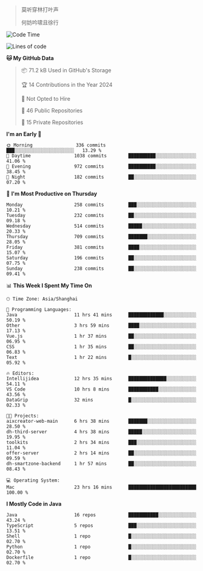 > 莫听穿林打叶声
> 
> 何妨吟啸且徐行

<!-- ![Github Stats](https://github-readme-stats.vercel.app/api?username=catch6&count_private=true&show_icons=true&theme=gruvbox) -->

<!-- ![Top Langs](https://github-readme-stats.vercel.app/api/top-langs/?username=catch6&layout=compact) -->

<!--START_SECTION:waka-->
![Code Time](http://img.shields.io/badge/Code%20Time-958%20hrs%2032%20mins-blue)

![Lines of code](https://img.shields.io/badge/From%20Hello%20World%20I%27ve%20Written-9.3%20million%20lines%20of%20code-blue)

**🐱 My GitHub Data** 

> 📦 71.2 kB Used in GitHub's Storage 
 > 
> 🏆 14 Contributions in the Year 2024
 > 
> 🚫 Not Opted to Hire
 > 
> 📜 46 Public Repositories 
 > 
> 🔑 15 Private Repositories 
 > 
**I'm an Early 🐤** 

```text
🌞 Morning                336 commits         ███░░░░░░░░░░░░░░░░░░░░░░   13.29 % 
🌆 Daytime                1038 commits        ██████████░░░░░░░░░░░░░░░   41.06 % 
🌃 Evening                972 commits         ██████████░░░░░░░░░░░░░░░   38.45 % 
🌙 Night                  182 commits         ██░░░░░░░░░░░░░░░░░░░░░░░   07.20 % 
```
📅 **I'm Most Productive on Thursday** 

```text
Monday                   258 commits         ███░░░░░░░░░░░░░░░░░░░░░░   10.21 % 
Tuesday                  232 commits         ██░░░░░░░░░░░░░░░░░░░░░░░   09.18 % 
Wednesday                514 commits         █████░░░░░░░░░░░░░░░░░░░░   20.33 % 
Thursday                 709 commits         ███████░░░░░░░░░░░░░░░░░░   28.05 % 
Friday                   381 commits         ████░░░░░░░░░░░░░░░░░░░░░   15.07 % 
Saturday                 196 commits         ██░░░░░░░░░░░░░░░░░░░░░░░   07.75 % 
Sunday                   238 commits         ██░░░░░░░░░░░░░░░░░░░░░░░   09.41 % 
```


📊 **This Week I Spent My Time On** 

```text
🕑︎ Time Zone: Asia/Shanghai

💬 Programming Languages: 
Java                     11 hrs 41 mins      █████████████░░░░░░░░░░░░   50.19 % 
Other                    3 hrs 59 mins       ████░░░░░░░░░░░░░░░░░░░░░   17.13 % 
Vue.js                   1 hr 37 mins        ██░░░░░░░░░░░░░░░░░░░░░░░   06.95 % 
CSS                      1 hr 35 mins        ██░░░░░░░░░░░░░░░░░░░░░░░   06.83 % 
Text                     1 hr 22 mins        █░░░░░░░░░░░░░░░░░░░░░░░░   05.92 % 

🔥 Editors: 
Intellijidea             12 hrs 35 mins      ██████████████░░░░░░░░░░░   54.11 % 
VS Code                  10 hrs 8 mins       ███████████░░░░░░░░░░░░░░   43.56 % 
DataGrip                 32 mins             █░░░░░░░░░░░░░░░░░░░░░░░░   02.33 % 

🐱‍💻 Projects: 
aixcreator-web-main      6 hrs 38 mins       ███████░░░░░░░░░░░░░░░░░░   28.50 % 
dh-third-server          4 hrs 38 mins       █████░░░░░░░░░░░░░░░░░░░░   19.95 % 
toolkits                 2 hrs 34 mins       ███░░░░░░░░░░░░░░░░░░░░░░   11.04 % 
offer-server             2 hrs 14 mins       ██░░░░░░░░░░░░░░░░░░░░░░░   09.59 % 
dh-smartzone-backend     1 hr 57 mins        ██░░░░░░░░░░░░░░░░░░░░░░░   08.43 % 

💻 Operating System: 
Mac                      23 hrs 16 mins      █████████████████████████   100.00 % 
```

**I Mostly Code in Java** 

```text
Java                     16 repos            ███████████░░░░░░░░░░░░░░   43.24 % 
TypeScript               5 repos             ███░░░░░░░░░░░░░░░░░░░░░░   13.51 % 
Shell                    1 repo              █░░░░░░░░░░░░░░░░░░░░░░░░   02.70 % 
Python                   1 repo              █░░░░░░░░░░░░░░░░░░░░░░░░   02.70 % 
Dockerfile               1 repo              █░░░░░░░░░░░░░░░░░░░░░░░░   02.70 % 
```




<!--END_SECTION:waka-->
